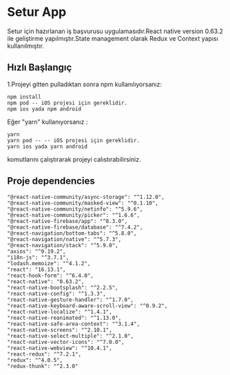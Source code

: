 # Setur App
Setur için hazırlanan iş başvurusu uygulamasıdır.React native version 0.63.2 ile geliştirme yapılmıştır.State management olarak Redux ve Context yapısı kullanılmıştır.


## Hızlı Başlangıç

1.Projeyi gitten pulladıktan sonra npm kullanılıyorsanız:
```
npm install 
npm pod -- iOS projesi için gereklidir.
npm ios yada npm android 
``` 

Eğer "yarn" kullanıyorsanız :
```
yarn 
yarn pod -- -- iOS projesi için gereklidir.
yarn ios yada yarn android 
```

komutlarını çalıştırarak projeyi calıstırabilirsiniz.

## Proje dependencies

```
"@react-native-community/async-storage": "^1.12.0",
"@react-native-community/masked-view": "^0.1.10",
"@react-native-community/netinfo": "^5.9.6",
"@react-native-community/picker": "^1.6.6",
"@react-native-firebase/app": "^8.3.0",
"@react-native-firebase/database": "^7.4.2",
"@react-navigation/bottom-tabs": "^5.8.0",
"@react-navigation/native": "^5.7.3",
"@react-navigation/stack": "^5.9.0",
"axios": "^0.19.2",
"i18n-js": "^3.7.1",
"lodash.memoize": "^4.1.2",
"react": "16.13.1",
"react-hook-form": "^6.4.0",
"react-native": "0.63.2",
"react-native-bootsplash": "^2.2.5",
"react-native-config": "^1.3.3",
"react-native-gesture-handler": "^1.7.0",
"react-native-keyboard-aware-scroll-view": "^0.9.2",
"react-native-localize": "^1.4.1",
"react-native-reanimated": "^1.13.0",
"react-native-safe-area-context": "^3.1.4",
"react-native-screens": "^2.10.1",
"react-native-select-multiple": "^2.1.0",
"react-native-vector-icons": "^7.0.0",
"react-native-webview": "^10.4.1",
"react-redux": "^7.2.1",
"redux": "^4.0.5",
"redux-thunk": "^2.3.0"
```